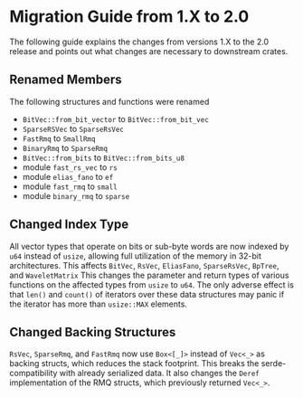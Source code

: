 # Migration Guide from 1.X to 2.0
The following guide explains the changes from versions 1.X to the 2.0 release and points out what changes are necessary
to downstream crates.

## Renamed Members
The following structures and functions were renamed
- `BitVec::from_bit_vector` to `BitVec::from_bit_vec`
- `SparseRSVec` to `SparseRsVec`
- `FastRmq` to `SmallRmq`
- `BinaryRmq` to `SparseRmq`
- `BitVec::from_bits` to `BitVec::from_bits_u8`
- module `fast_rs_vec` to `rs`
- module `elias_fano` to `ef`
- module `fast_rmq` to `small`
- module `binary_rmq` to `sparse`

## Changed Index Type
All vector types that operate on bits or sub-byte words are now indexed by `u64` instead of `usize`, 
allowing full utilization of the memory in 32-bit architectures.
This affects `BitVec`, `RsVec`, `EliasFano`, `SparseRsVec`, `BpTree`, and `WaveletMatrix`
This changes the parameter and return types of various functions on the affected types from `usize` to `u64`.
The only adverse effect is that `len()` and `count()` of iterators over these data structures may panic if the
iterator has more than `usize::MAX` elements.

## Changed Backing Structures
`RsVec`, `SparseRmq`, and `FastRmq` now use `Box<[_]>` instead of `Vec<_>` as backing structs, which reduces the stack 
footprint.
This breaks the serde-compatibility with already serialized data.
It also changes the `Deref` implementation of the RMQ structs, which previously returned `Vec<_>`.
